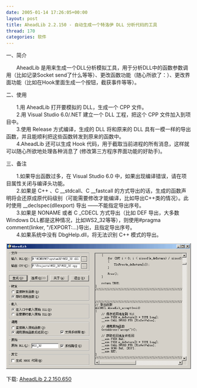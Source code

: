 ```yaml
---
date: 2005-01-14 17:26:05+00:00
layout: post
title: AheadLib 2.2.150 - 自动生成一个特洛伊 DLL 分析代码的工具
thread: 170
categories: 软件
---
```


一、简介

  


　　AheadLib 是用来生成一个DLL分析模拟工具，用于分析DLL中的函数参数调用（比如记录Socket send了什么等等）、更改函数功能（随心所欲了：）、更改界面功能（比如在Hook里面生成一个按钮，截获事件等等）。

<!-- more -->  


二、使用

  


　　1.用 AheadLib 打开要模拟的 DLL，生成一个 CPP 文件。  
　　2.用 Visual Studio 6.0/.NET 建立一个 DLL 工程，把这个 CPP 文件加入到项目中。  
　　3.使用 Release 方式编译，生成的 DLL 将和原来的 DLL 具有一模一样的导出函数，并且能顺利把这些函数转发到原来的函数中。  
　　4.AheadLib 还可以生成 Hook 代码，用于截取当前进程的所有消息，这样就可以随心所欲地处理各种消息了 (修改第三方程序界面功能的好助手)。

  


三、备注

  


　　1.如果导出函数过多，在 Visual Studio 6.0 中，如果出现编译错误，请在项目属性关闭与编译头功能。  
　　2.如果是 C++ 、C __stdcall、C __fastcall 的方式导出的话，生成的函数声明将会还原成原代码级别（可能需要修改才能编译，比如导出C++类的情况）。此时使用 __declspec(dllexport) 导出 ——不能指定导出序号。  
　　3.如果是 NONAME 或者 C _CDECL 方式导出（比如 DEF 导出，大多数Windows DLL都是这种情况，比如WS2_32等等），则使用#pragma comment(linker, "/EXPORT:...)导出，且指定导出序号。  
　　4.如果系统中没有 DbgHelp.dll，将无法识别 C++ 模式的导出。

  


[![](/assets/1097248756.gif)](/assets/1097248756.gif)

  


下载: [AheadLib 2.2.150.650](/assets/1097248644.rar)

  


